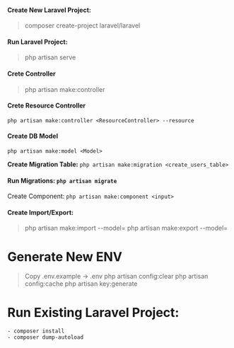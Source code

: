 #### Create New Laravel Project:
> composer create-project laravel/laravel <ProjectName>

#### Run Laravel Project:
> php artisan serve

#### Crete Controller
> php artisan make:controller <ControllerName>

#### Crete Resource Controller
`php artisan make:controller <ResourceController> --resource`

#### Create DB Model
```
php artisan make:model <Model> 
```

**Create Migration Table:** `php artisan make:migration <create_users_table>`

#### Run Migrations: `php artisan migrate`

Create Component: `php artisan make:component <input>`

#### Create Import/Export:
> php artisan make:import <ModelImport> --model=<Model>
> php artisan make:export <ModelExport> --model=<Model>

                                                                                                        
# Generate New ENV
> Copy .env.example -> .env
> php artisan config:clear
> php artisan config:cache
> php artisan key:generate


# Run Existing Laravel Project:
```
- composer install
- composer dump-autoload
```